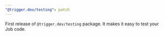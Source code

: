 ```yaml
---
"@trigger.dev/testing": patch
---
```


First release of `@trigger.dev/testing` package. It makes it easy to test your Job code.

